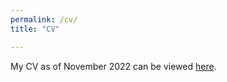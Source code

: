 ```yaml
---
permalink: /cv/
title: "CV"

---
```


My CV as of November 2022 can be viewed [here](https://aayushgrover.github.io/files/CV.pdf).
